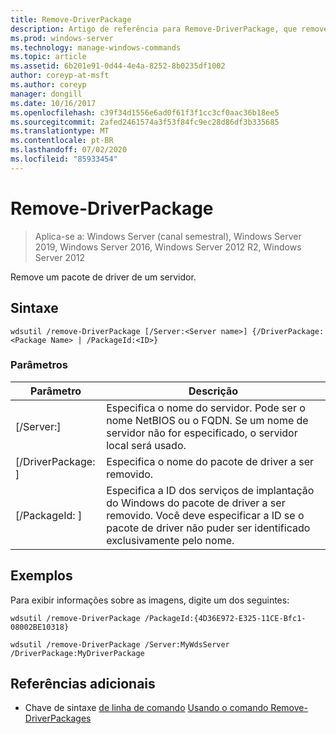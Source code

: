 ```yaml
---
title: Remove-DriverPackage
description: Artigo de referência para Remove-DriverPackage, que remove um pacote de driver de um servidor.
ms.prod: windows-server
ms.technology: manage-windows-commands
ms.topic: article
ms.assetid: 6b201e91-0d44-4e4a-8252-8b0235df1002
author: coreyp-at-msft
ms.author: coreyp
manager: dongill
ms.date: 10/16/2017
ms.openlocfilehash: c39f34d1556e6ad0f61f3f1cc3cf0aac36b18ee5
ms.sourcegitcommit: 2afed2461574a3f53f84fc9ec28d86df3b335685
ms.translationtype: MT
ms.contentlocale: pt-BR
ms.lasthandoff: 07/02/2020
ms.locfileid: "85933454"
---
```

# <a name="remove-driverpackage"></a>Remove-DriverPackage

> Aplica-se a: Windows Server (canal semestral), Windows Server 2019, Windows Server 2016, Windows Server 2012 R2, Windows Server 2012

Remove um pacote de driver de um servidor.

## <a name="syntax"></a>Sintaxe
```
wdsutil /remove-DriverPackage [/Server:<Server name>] {/DriverPackage:<Package Name> | /PackageId:<ID>}
```
### <a name="parameters"></a>Parâmetros

|        Parâmetro        |                                                                            Descrição                                                                             |
|-------------------------|--------------------------------------------------------------------------------------------------------------------------------------------------------------------|
| [/Server:<Server name>] |              Especifica o nome do servidor. Pode ser o nome NetBIOS ou o FQDN. Se um nome de servidor não for especificado, o servidor local será usado.              |
| [/DriverPackage: <Name> ] |                                                        Especifica o nome do pacote de driver a ser removido.                                                         |
|    [/PackageId: <ID> ]    | Especifica a ID dos serviços de implantação do Windows do pacote de driver a ser removido. Você deve especificar a ID se o pacote de driver não puder ser identificado exclusivamente pelo nome. |

## <a name="examples"></a>Exemplos
Para exibir informações sobre as imagens, digite um dos seguintes:
```
wdsutil /remove-DriverPackage /PackageId:{4D36E972-E325-11CE-Bfc1-08002BE10318}
```
```
wdsutil /remove-DriverPackage /Server:MyWdsServer /DriverPackage:MyDriverPackage
```
## <a name="additional-references"></a>Referências adicionais
- Chave de sintaxe [de linha de comando](command-line-syntax-key.md) 
 [Usando o comando Remove-DriverPackages](using-the-remove-driverpackages-command.md)
